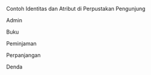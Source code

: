 Contoh Identitas dan Atribut di Perpustakan
Pengunjung

Admin

Buku

Peminjaman

Perpanjangan

Denda
